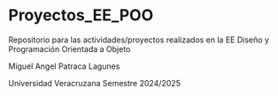 # Proyectos_EE_POO
Repositorio para las actividades/proyectos realizados en la EE Diseño y Programación Orientada a Objeto

Miguel Angel Patraca Lagunes 

Universidad Veracruzana 
Semestre 2024/2025
